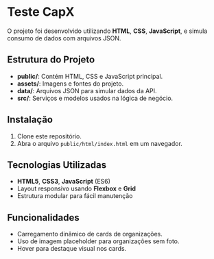 # Teste CapX

O projeto foi desenvolvido utilizando **HTML**, **CSS**, **JavaScript**, e simula consumo de dados com arquivos JSON.

## Estrutura do Projeto

- **public/**: Contém HTML, CSS e JavaScript principal.
- **assets/**: Imagens e fontes do projeto.
- **data/**: Arquivos JSON para simular dados da API.
- **src/**: Serviços e modelos usados na lógica de negócio.

## Instalação

1. Clone este repositório.
2. Abra o arquivo `public/html/index.html` em um navegador.

## Tecnologias Utilizadas

- **HTML5**, **CSS3**, **JavaScript** (ES6)
- Layout responsivo usando **Flexbox** e **Grid**
- Estrutura modular para fácil manutenção

## Funcionalidades

- Carregamento dinâmico de cards de organizações.
- Uso de imagem placeholder para organizações sem foto.
- Hover para destaque visual nos cards.
